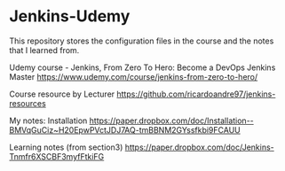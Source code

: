 # Jenkins-Udemy
This repository stores the configuration files in the course and the notes that I learned from.

Udemy course - Jenkins, From Zero To Hero: Become a DevOps Jenkins Master
https://www.udemy.com/course/jenkins-from-zero-to-hero/

Course resource by Lecturer
https://github.com/ricardoandre97/jenkins-resources



My notes:
Installation 
https://paper.dropbox.com/doc/Installation--BMVqGuCiz~H20EpwPVctJDJ7AQ-tmBBNM2GYssfkbi9FCAUU

Learning notes (from section3)
https://paper.dropbox.com/doc/Jenkins-Tnmfr6XSCBF3myfFtkiFG

